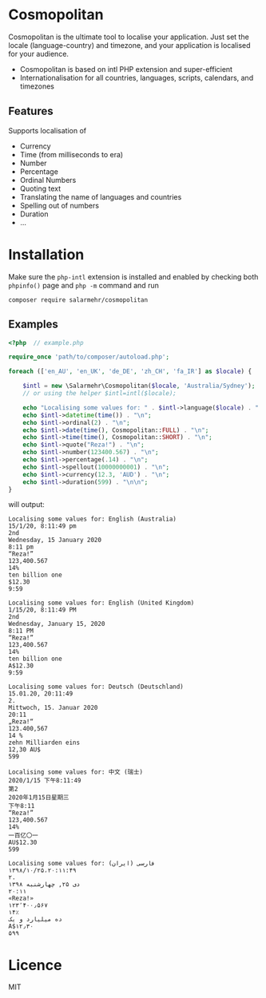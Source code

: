 Cosmopolitan 
============
Cosmopolitan is the ultimate tool to localise your application. Just set the locale (language-country) and timezone, and your
application is localised for your audience.

- Cosmopolitan is based on intl PHP extension and super-efficient
- Internationalisation for all countries, languages, scripts, calendars, and timezones

Features
---------
Supports localisation of

- Currency
- Time (from milliseconds to era)
- Number
- Percentage
- Ordinal Numbers
- Quoting text
- Translating the name of languages and countries
- Spelling out of numbers
- Duration
- ...

Installation
============
Make sure the `php-intl` extension is installed and enabled by checking both `phpinfo()` page and  `php -m` command and run
~~~    
composer require salarmehr/cosmopolitan
~~~ 

Examples
--------
~~~~~php
<?php  // example.php

require_once 'path/to/composer/autoload.php';

foreach (['en_AU', 'en_UK', 'de_DE', 'zh_CH', 'fa_IR'] as $locale) {

    $intl = new \Salarmehr\Cosmopolitan($locale, 'Australia/Sydney');
    // or using the helper $intl=intl($locale);

    echo "Localising some values for: " . $intl->language($locale) . " (" . $intl->country($locale) . ")" . "\n";
    echo $intl->datetime(time()) . "\n";
    echo $intl->ordinal(2) . "\n";
    echo $intl->date(time(), Cosmopolitan::FULL) . "\n";
    echo $intl->time(time(), Cosmopolitan::SHORT) . "\n";
    echo $intl->quote("Reza!") . "\n";
    echo $intl->number(123400.567) . "\n";
    echo $intl->percentage(.14) . "\n";
    echo $intl->spellout(10000000001) . "\n";
    echo $intl->currency(12.3, 'AUD') . "\n";
    echo $intl->duration(599) . "\n\n";
}
~~~~~~
will output:
~~~~
Localising some values for: English (Australia)
15/1/20, 8:11:49 pm
2nd
Wednesday, 15 January 2020
8:11 pm
“Reza!”
123,400.567
14%
ten billion one
$12.30
9:59

Localising some values for: English (United Kingdom)
1/15/20, 8:11:49 PM
2nd
Wednesday, January 15, 2020
8:11 PM
“Reza!”
123,400.567
14%
ten billion one
A$12.30
9:59

Localising some values for: Deutsch (Deutschland)
15.01.20, 20:11:49
2.
Mittwoch, 15. Januar 2020
20:11
„Reza!“
123.400,567
14 %
zehn Milliarden eins
12,30 AU$
599

Localising some values for: 中文 (瑞士)
2020/1/15 下午8:11:49
第2
2020年1月15日星期三
下午8:11
“Reza!”
123,400.567
14%
一百亿〇一
AU$12.30
599

Localising some values for: فارسی (ایران)
۱۳۹۸/۱۰/۲۵،‏ ۲۰:۱۱:۴۹
۲.
۱۳۹۸ دی ۲۵, چهارشنبه
۲۰:۱۱
«Reza!»
۱۲۳٬۴۰۰٫۵۶۷
۱۴٪
ده میلیارد و یک
‎A$۱۲٫۳۰
۵۹۹

~~~~

Licence
=======
MIT
